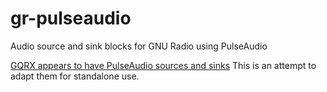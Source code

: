 gr-pulseaudio
=============

Audio source and sink blocks for GNU Radio using PulseAudio

[GQRX appears to have PulseAudio sources and sinks](https://github.com/csete/gqrx/tree/master/pulseaudio)
This is an attempt to adapt them for standalone use.
